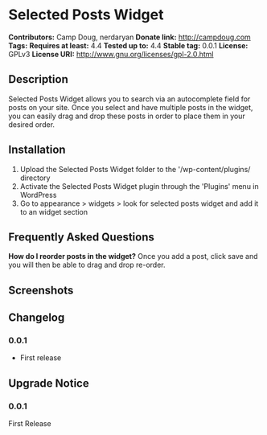 # Selected Posts Widget #
**Contributors:**      Camp Doug, nerdaryan
**Donate link:**       http://campdoug.com
**Tags:**
**Requires at least:** 4.4
**Tested up to:**      4.4
**Stable tag:**        0.0.1
**License:**           GPLv3
**License URI:**       http://www.gnu.org/licenses/gpl-2.0.html

## Description ##

Selected Posts Widget allows you to search via an autocomplete field for posts on your site. Once you select and have multiple posts in the widget, you can easily drag and drop these posts in order to place them in your desired order.

## Installation ##
1. Upload the Selected Posts Widget folder to the '/wp-content/plugins/ directory
2. Activate the Selected Posts Widget plugin through the 'Plugins' menu in WordPress
3. Go to appearance > widgets > look for selected posts widget and add it to an widget section

## Frequently Asked Questions ##

**How do I reorder posts in the widget?**
Once you add a post, click save and you will then be able to drag and drop re-order.

## Screenshots ##


## Changelog ##

### 0.0.1 ###
* First release

## Upgrade Notice ##

### 0.0.1 ###
First Release
